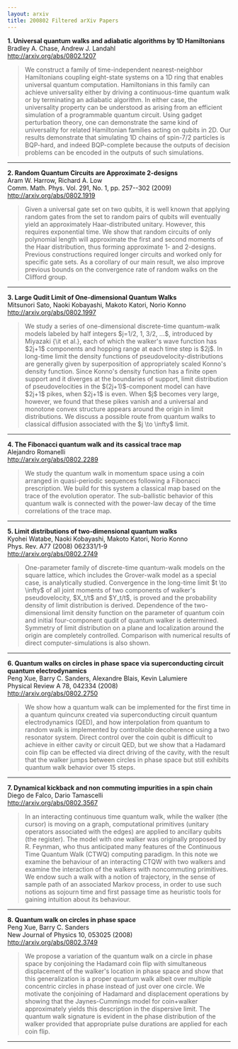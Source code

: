 ```yaml
---
layout: arxiv
title: 200802 Filtered arXiv Papers
---
```


**1.    Universal quantum walks and adiabatic algorithms by 1D Hamiltonians**  
Bradley A. Chase, Andrew J. Landahl  
http://arxiv.org/abs/0802.1207  
<blockquote>
<p>
We construct a family of time-independent nearest-neighbor Hamiltonians coupling eight-state systems on a 1D ring that enables universal quantum computation. Hamiltonians in this family can achieve universality either by driving a continuous-time quantum walk or by terminating an adiabatic algorithm. In either case, the universality property can be understood as arising from an efficient simulation of a programmable quantum circuit. Using gadget perturbation theory, one can demonstrate the same kind of universality for related Hamiltonian families acting on qubits in 2D. Our results demonstrate that simulating 1D chains of spin-7/2 particles is BQP-hard, and indeed BQP-complete because the outputs of decision problems can be encoded in the outputs of such simulations.
</p>
</blockquote>

------

**2.    Random Quantum Circuits are Approximate 2-designs**  
Aram W. Harrow, Richard A. Low  
Comm. Math. Phys. Vol. 291, No. 1, pp. 257--302 (2009)  
http://arxiv.org/abs/0802.1919  
<blockquote>
<p>
Given a universal gate set on two qubits, it is well known that applying random gates from the set to random pairs of qubits will eventually yield an approximately Haar-distributed unitary. However, this requires exponential time. We show that random circuits of only polynomial length will approximate the first and second moments of the Haar distribution, thus forming approximate 1- and 2-designs. Previous constructions required longer circuits and worked only for specific gate sets. As a corollary of our main result, we also improve previous bounds on the convergence rate of random walks on the Clifford group.
</p>
</blockquote>

------

**3.    Large Qudit Limit of One-dimensional Quantum Walks**  
Mitsunori Sato, Naoki Kobayashi, Makoto Katori, Norio Konno  
http://arxiv.org/abs/0802.1997  
<blockquote>
<p>
We study a series of one-dimensional discrete-time quantum-walk models labeled by half integers $j=1/2, 1, 3/2, ...$, introduced by Miyazaki {\it et al.}, each of which the walker's wave function has $2j+1$ components and hopping range at each time step is $2j$. In long-time limit the density functions of pseudovelocity-distributions are generally given by superposition of appropriately scaled Konno's density function. Since Konno's density function has a finite open support and it diverges at the boundaries of support, limit distribution of pseudovelocities in the $(2j+1)$-component model can have $2j+1$ pikes, when $2j+1$ is even. When $j$ becomes very large, however, we found that these pikes vanish and a universal and monotone convex structure appears around the origin in limit distributions. We discuss a possible route from quantum walks to classical diffusion associated with the $j \to \infty$ limit.
</p>
</blockquote>

------

**4.    The Fibonacci quantum walk and its cassical trace map**  
Alejandro Romanelli  
http://arxiv.org/abs/0802.2289  
<blockquote>
<p>
We study the quantum walk in momentum space using a coin arranged in quasi-periodic sequences following a Fibonacci prescription. We build for this system a classical map based on the trace of the evolution operator. The sub-ballistic behavior of this quantum walk is connected with the power-law decay of the time correlations of the trace map.
</p>
</blockquote>

------

**5.    Limit distributions of two-dimensional quantum walks**  
Kyohei Watabe, Naoki Kobayashi, Makoto Katori, Norio Konno  
Phys. Rev. A77 (2008) 062331/1-9  
http://arxiv.org/abs/0802.2749  
<blockquote>
<p>
One-parameter family of discrete-time quantum-walk models on the square lattice, which includes the Grover-walk model as a special case, is analytically studied. Convergence in the long-time limit $t \to \infty$ of all joint moments of two components of walker's pseudovelocity, $X_t/t$ and $Y_t/t$, is proved and the probability density of limit distribution is derived. Dependence of the two-dimensional limit density function on the parameter of quantum coin and initial four-component qudit of quantum walker is determined. Symmetry of limit distribution on a plane and localization around the origin are completely controlled. Comparison with numerical results of direct computer-simulations is also shown.
</p>
</blockquote>

------

**6.    Quantum walks on circles in phase space via superconducting circuit quantum electrodynamics**  
Peng Xue, Barry C. Sanders, Alexandre Blais, Kevin Lalumiere  
Physical Review A 78, 042334 (2008)  
http://arxiv.org/abs/0802.2750  
<blockquote>
<p>
We show how a quantum walk can be implemented for the first time in a quantum quincunx created via superconducting circuit quantum electrodynamics (QED), and how interpolation from quantum to random walk is implemented by controllable decoherence using a two resonator system. Direct control over the coin qubit is difficult to achieve in either cavity or circuit QED, but we show that a Hadamard coin flip can be effected via direct driving of the cavity, with the result that the walker jumps between circles in phase space but still exhibits quantum walk behavior over 15 steps.
</p>
</blockquote>

------

**7.    Dynamical kickback and non commuting impurities in a spin chain**  
Diego de Falco, Dario Tamascelli  
http://arxiv.org/abs/0802.3567  
<blockquote>
<p>
In an interacting continuous time quantum walk, while the walker (the cursor) is moving on a graph, computational primitives (unitary operators associated with the edges) are applied to ancillary qubits (the register). The model with one walker was originally proposed by R. Feynman, who thus anticipated many features of the Continuous Time Quantum Walk (CTWQ) computing paradigm. In this note we examine the behaviour of an interacting CTQW with two walkers and examine the interaction of the walkers with noncommuting primitives. We endow such a walk with a notion of trajectory, in the sense of sample path of an associated Markov process, in order to use such notions as sojourn time and first passage time as heuristic tools for gaining intuition about its behaviour.
</p>
</blockquote>

------

**8.    Quantum walk on circles in phase space**  
Peng Xue, Barry C. Sanders  
New Journal of Physics 10, 053025 (2008)  
http://arxiv.org/abs/0802.3749  
<blockquote>
<p>
We propose a variation of the quantum walk on a circle in phase space by conjoining the Hadamard coin flip with simultaneous displacement of the walker's location in phase space and show that this generalization is a proper quantum walk albeit over multiple concentric circles in phase instead of just over one circle. We motivate the conjoining of Hadamard and displacement operations by showing that the Jaynes-Cummings model for coin+walker approximately yields this description in the dispersive limit. The quantum walk signature is evident in the phase distribution of the walker provided that appropriate pulse durations are applied for each coin flip.
</p>
</blockquote>

------

